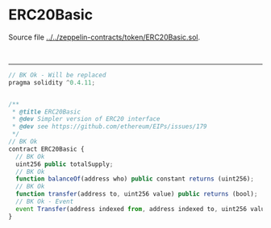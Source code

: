# ERC20Basic

Source file [../../zeppelin-contracts/token/ERC20Basic.sol](../../zeppelin-contracts/token/ERC20Basic.sol).

<br />

<hr />

```javascript
// BK Ok - Will be replaced
pragma solidity ^0.4.11;


/**
 * @title ERC20Basic
 * @dev Simpler version of ERC20 interface
 * @dev see https://github.com/ethereum/EIPs/issues/179
 */
// BK Ok
contract ERC20Basic {
  // BK Ok
  uint256 public totalSupply;
  // BK Ok
  function balanceOf(address who) public constant returns (uint256);
  // BK Ok
  function transfer(address to, uint256 value) public returns (bool);
  // BK Ok - Event
  event Transfer(address indexed from, address indexed to, uint256 value);
}

```
